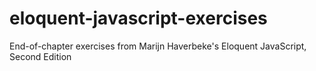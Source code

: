 # eloquent-javascript-exercises
End-of-chapter exercises from Marijn Haverbeke's Eloquent JavaScript, Second Edition
